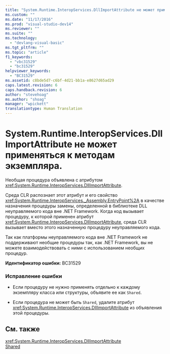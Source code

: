 ```yaml
---
title: "System.Runtime.InteropServices.DllImportAttribute не может применяться к методам экземпляра. | Microsoft Docs"
ms.custom: ""
ms.date: "11/17/2016"
ms.prod: "visual-studio-dev14"
ms.reviewer: ""
ms.suite: ""
ms.technology: 
  - "devlang-visual-basic"
ms.tgt_pltfrm: ""
ms.topic: "article"
f1_keywords: 
  - "vbc31529"
  - "bc31529"
helpviewer_keywords: 
  - "BC31529"
ms.assetid: c8bde5d7-c6bf-4d21-bb1a-e8627d65ad29
caps.latest.revision: 6
caps.handback.revision: 6
author: "stevehoag"
ms.author: "shoag"
manager: "wpickett"
translationtype: Human Translation
---
```

# System.Runtime.InteropServices.DllImportAttribute не может применяться к методам экземпляра.
Необщая процедура объявлена с атрибутом <xref:System.Runtime.InteropServices.DllImportAttribute>.  
  
 Среда CLR распознает этот атрибут и его свойство <xref:System.Runtime.InteropServices._Assembly.EntryPoint%2A> в качестве назначения процедуры замены, определенной в библиотеке DLL неуправляемого кода вне .NET Framework. Когда код вызывает процедуру, к которой применен атрибут <xref:System.Runtime.InteropServices.DllImportAttribute>, среда CLR вызывает вместо этого назначенную процедуру неуправляемого кода.  
  
 Так как платформы неуправляемого кода вне .NET Framework не поддерживают необщие процедуры так, как .NET Framework, вы не можете взаимодействовать с ними с использованием необщих процедур.  
  
 **Идентификатор ошибки:** BC31529  
  
### Исправление ошибки  
  
-   Если процедуру не нужно применять отдельно к каждому экземпляру класса или структуры, объявите ее как `Shared`.  
  
-   Если процедура не может быть `Shared`, удалите атрибут <xref:System.Runtime.InteropServices.DllImportAttribute> из объявления этой процедуры.  
  
## См. также  
 <xref:System.Runtime.InteropServices.DllImportAttribute>   
 [Shared](../../visual-basic/language-reference/modifiers/shared.md)